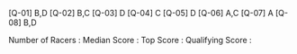 [Q-01] B,D
[Q-02] B,C
[Q-03] D
[Q-04] C
[Q-05] D
[Q-06] A,C
[Q-07] A
[Q-08] B,D


Number of Racers : 
Median Score     : 
Top Score        : 
Qualifying Score : 